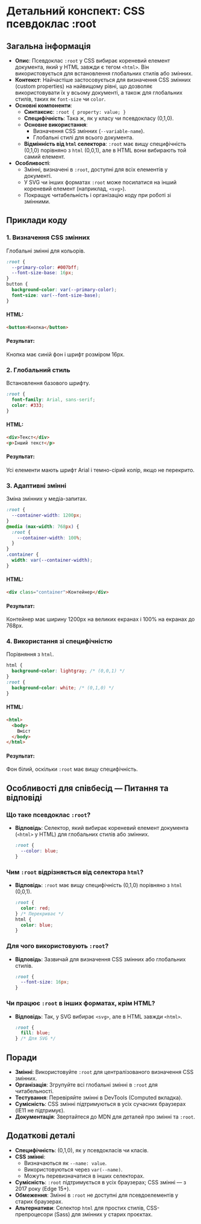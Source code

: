 # Детальний конспект: CSS псевдоклас :root

## Загальна інформація

- **Опис**: Псевдоклас `:root` у CSS вибирає кореневий елемент документа, який у HTML завжди є тегом `<html>`. Він використовується для встановлення глобальних стилів або змінних.
- **Контекст**: Найчастіше застосовується для визначення CSS змінних (custom properties) на найвищому рівні, що дозволяє використовувати їх у всьому документі, а також для глобальних стилів, таких як `font-size` чи `color`.
- **Основні компоненти**:
  - **Синтаксис**: `:root { property: value; }`
  - **Специфічність**: Така ж, як у класу чи псевдокласу (0,1,0).
  - **Основне використання**:
    - Визначення CSS змінних (`--variable-name`).
    - Глобальні стилі для всього документа.
  - **Відмінність від `html` селектора**: `:root` має вищу специфічність (0,1,0) порівняно з `html` (0,0,1), але в HTML вони вибирають той самий елемент.
- **Особливості**:
  - Змінні, визначені в `:root`, доступні для всіх елементів у документі.
  - У SVG чи інших форматах `:root` може посилатися на інший кореневий елемент (наприклад, `<svg>`).
  - Покращує читабельність і організацію коду при роботі зі змінними.

## Приклади коду

### 1. Визначення CSS змінних

Глобальні змінні для кольорів.

```css
:root {
  --primary-color: #007bff;
  --font-size-base: 16px;
}
button {
  background-color: var(--primary-color);
  font-size: var(--font-size-base);
}
```

#### HTML:

```html
<button>Кнопка</button>
```

#### Результат:

Кнопка має синій фон і шрифт розміром 16px.

### 2. Глобальний стиль

Встановлення базового шрифту.

```css
:root {
  font-family: Arial, sans-serif;
  color: #333;
}
```

#### HTML:

```html
<div>Текст</div>
<p>Інший текст</p>
```

#### Результат:

Усі елементи мають шрифт Arial і темно-сірий колір, якщо не перекрито.

### 3. Адаптивні змінні

Зміна змінних у медіа-запитах.

```css
:root {
  --container-width: 1200px;
}
@media (max-width: 768px) {
  :root {
    --container-width: 100%;
  }
}
.container {
  width: var(--container-width);
}
```

#### HTML:

```html
<div class="container">Контейнер</div>
```

#### Результат:

Контейнер має ширину 1200px на великих екранах і 100% на екранах до 768px.

### 4. Використання зі специфічністю

Порівняння з `html`.

```css
html {
  background-color: lightgray; /* (0,0,1) */
}
:root {
  background-color: white; /* (0,1,0) */
}
```

#### HTML:

```html
<html>
  <body>
    Вміст
  </body>
</html>
```

#### Результат:

Фон білий, оскільки `:root` має вищу специфічність.

## Особливості для співбесід — Питання та відповіді

### Що таке псевдоклас `:root`?

- **Відповідь**: Селектор, який вибирає кореневий елемент документа (`<html>` у HTML) для глобальних стилів або змінних.
  ```css
  :root {
    --color: blue;
  }
  ```

### Чим `:root` відрізняється від селектора `html`?

- **Відповідь**: `:root` має вищу специфічність (0,1,0) порівняно з `html` (0,0,1).
  ```css
  :root {
    color: red;
  } /* Перекриває */
  html {
    color: blue;
  }
  ```

### Для чого використовують `:root`?

- **Відповідь**: Зазвичай для визначення CSS змінних або глобальних стилів.
  ```css
  :root {
    --font-size: 16px;
  }
  ```

### Чи працює `:root` в інших форматах, крім HTML?

- **Відповідь**: Так, у SVG вибирає `<svg>`, але в HTML завжди `<html>`.
  ```css
  :root {
    fill: blue;
  } /* Для SVG */
  ```

## Поради

- **Змінні**: Використовуйте `:root` для централізованого визначення CSS змінних.
- **Організація**: Згрупуйте всі глобальні змінні в `:root` для читабельності.
- **Тестування**: Перевіряйте змінні в DevTools (Computed вкладка).
- **Сумісність**: CSS змінні підтримуються в усіх сучасних браузерах (IE11 не підтримує).
- **Документація**: Звертайтеся до MDN для деталей про змінні та `:root`.

## Додаткові деталі

- **Специфічність**: (0,1,0), як у псевдокласів чи класів.
- **CSS змінні**:
  - Визначаються як `--name: value`.
  - Використовуються через `var(--name)`.
  - Можуть перевизначатися в інших селекторах.
- **Сумісність**: `:root` підтримується в усіх браузерах; CSS змінні — з 2017 року (Edge 15+).
- **Обмеження**: Змінні в `:root` не доступні для псевдоелементів у старих браузерах.
- **Альтернативи**: Селектор `html` для простих стилів, CSS-препроцесори (Sass) для змінних у старих проєктах.
